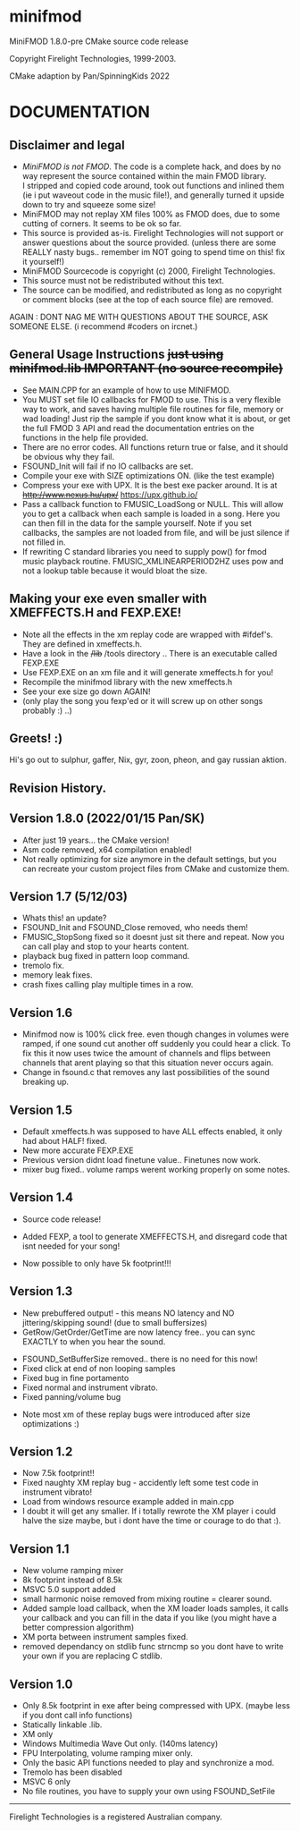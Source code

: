 # minifmod

MiniFMOD 1.8.0-pre CMake source code release

Copyright Firelight Technologies, 1999-2003.

CMake adaption by Pan/SpinningKids 2022

DOCUMENTATION 
==============

Disclaimer and legal
----------------------------
- *MiniFMOD is not FMOD*.  The code is a complete hack, and does 
  by no way represent the source contained within the main FMOD library.  
  I stripped and copied code around, took out functions and
  inlined them (ie i put waveout code in the music file!), and generally 
  turned it upside down to try and squeeze some size!
- MiniFMOD may not replay XM files 100% as FMOD does, due to some cutting of 
  corners.  It seems to be ok so far.
- This source is provided as-is.  Firelight Technologies will not support or answer 
  questions about the source provided.  (unless there are some REALLY nasty bugs.. 
  remember im NOT going to spend time on this! fix it yourself!)
- MiniFMOD Sourcecode is copyright (c) 2000, Firelight Technologies.
- This source must not be redistributed without this text. 
- The source can be modified, and redistributed as long as no copyright or comment
  blocks (see at the top of each source file) are removed.

AGAIN : DONT NAG ME WITH QUESTIONS ABOUT THE SOURCE, ASK SOMEONE ELSE. 
        (i recommend #coders on ircnet.)


General Usage Instructions ~~just using minifmod.lib IMPORTANT (no source recompile)~~
--------------------------------------------------------------------------
- See MAIN.CPP for an example of how to use MINIFMOD.
- You MUST set file IO callbacks for FMOD to use.  This is a very flexible way to
  work, and saves having multiple file routines for file, memory or wad loading!
  Just rip the sample if you dont know what it is about, or get the full FMOD 3 API and
  read the documentation entries on the functions in the help file provided.
- There are no error codes.  All functions return true or false, and it should be obvious why they fail.
- FSOUND_Init will fail if no IO callbacks are set.
- Compile your exe with SIZE optimizations ON. (like the test example)
- Compress your exe with UPX.  It is the best exe packer around.  It is at ~~http://www.nexus.hu/upx/~~
  https://upx.github.io/
- Pass a callback function to FMUSIC_LoadSong or NULL.  This will allow you to get a 
  callback when each sample is loaded in a song.  Here you can then fill in the data for
  the sample yourself.  Note if you set callbacks, the samples are not loaded from file,
  and will be just silence if not filled in.
- If rewriting C standard libraries you need to supply pow() for fmod music playback routine.
  FMUSIC_XMLINEARPERIOD2HZ uses pow and not a lookup table because it would bloat the size.


Making your exe even smaller with XMEFFECTS.H and FEXP.EXE!
------------------------------------------------------------
- Note all the effects in the xm replay code are wrapped with #ifdef's.  They are defined in 
  xmeffects.h.
- Have a look in the ~~/lib~~ /tools directory .. There is an executable called FEXP.EXE
- Use FEXP.EXE on an xm file and it will generate xmeffects.h for you!
- Recompile the minifmod library with the new xmeffects.h
- See your exe size go down AGAIN!
- (only play the song you fexp'ed or it will screw up on other songs probably :) ..)

Greets! :)
-----------
Hi's go out to sulphur, gaffer, Nix, gyr, zoon, pheon, and gay russian aktion.

Revision History.
------------------

Version 1.8.0 (2022/01/15 Pan/SK)
-----------
- After just 19 years... the CMake version!
- Asm code removed, x64 compilation enabled!
- Not really optimizing for size anymore in the default settings, but you can recreate your
  custom project files from CMake and customize them.

Version 1.7 (5/12/03)
-----------
- Whats this! an update? 
- FSOUND_Init and FSOUND_Close removed, who needs them!
- FMUSIC_StopSong fixed so it doesnt just sit there and repeat.  Now you can call play and stop
  to your hearts content.
- playback bug fixed in pattern loop command.
- tremolo fix.
- memory leak fixes.
- crash fixes calling play multiple times in a row.

Version 1.6
-----------
- Minifmod now is 100% click free.  even though changes in volumes were ramped, if one sound
  cut another off suddenly you could hear a click.  To fix this it now uses twice the amount of 
  channels and flips between channels that arent playing so that this situation never occurs again.
- Change in fsound.c that removes any last possibilities of the sound breaking up.

Version 1.5
-----------
- Default xmeffects.h was supposed to have ALL effects enabled, it only had about HALF! fixed. 
- New more accurate FEXP.EXE
- Previous version didnt load finetune value.. Finetunes now work.
- mixer bug fixed.. volume ramps werent working properly on some notes.

Version 1.4
-----------
* Source code release!
+ Added FEXP, a tool to generate XMEFFECTS.H, and disregard code that isnt needed for your song!
* Now possible to only have 5k footprint!!!


Version 1.3
--------------
+ New prebuffered output! - this means NO latency and NO 
  jittering/skipping sound! (due to small buffersizes)
+ GetRow/GetOrder/GetTime are now latency free.. you can sync EXACTLY 
  to when you hear the sound.
- FSOUND_SetBufferSize removed.. there is no need for this now!
- Fixed click at end of non looping samples
- Fixed bug in fine portamento
- Fixed normal and instrument vibrato.
- Fixed panning/volume bug
* Note most xm of these replay bugs were introduced after size optimizations :)

Version 1.2
--------------
- Now 7.5k footprint!!
- Fixed naughty XM replay bug - accidently left some test code in instrument vibrato!
- Load from windows resource example added in main.cpp
- I doubt it will get any smaller.  If i totally rewrote the XM player i could halve the
  size maybe, but i dont have the time or courage to do that :).

Version 1.1
--------------
- New volume ramping mixer
- 8k footprint instead of 8.5k
- MSVC 5.0 support added
- small harmonic noise removed from mixing routine = clearer sound.
- Added sample load callback, when the XM loader loads samples, it calls your callback and 
  you can fill in the data if you like (you might have a better compression algorithm)
- XM porta between instrument samples fixed.
- removed dependancy on stdlib func strncmp so you dont have to write your own if you are replacing C stdlib.

Version 1.0
--------------
- Only 8.5k footprint in exe after being compressed with UPX.  (maybe less if you dont call info functions)
- Statically linkable .lib.
- XM only
- Windows Multimedia Wave Out only.  (140ms latency)
- FPU Interpolating, volume ramping mixer only.
- Only the basic API functions needed to play and synchronize a mod.
- Tremolo has been disabled
- MSVC 6 only 
- No file routines, you have to supply your own using FSOUND_SetFile
 
-------------------------------
Firelight Technologies is a registered Australian company.
